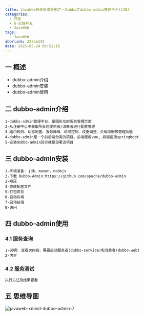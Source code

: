 ```yaml
---
title: JavaWeb开发思维导图之——Dubbo之dubbo-admin管理平台(140)
categories:
  - 开发
  - G-后端开发
  - JavaWeb
tags:
  - JavaWeb
abbrlink: 223aa142
date: 2025-05-24 08:51:19
---
```

## 一 概述

* dubbo-admin介绍
* dubbo-admin安装
* dubbo-admin使用

<!--more-->

## 二 dubbo-admin介绍

```
1-dubbo-admin管理平台，是图形化的服务管理页面
2-从注册中心中获取所有的提供者/消费者进行配置管理
3-路由规则、动态配置、服务降级、访问控制、权重调整、负载均衡等管理功能
4-dubbo-admin是一个前后端分离的项目。前端使用vue, 后端使用springboot
5-安装dubbo-admin其实就是部署该项目
```

## 三 dubbo-admin安装

```
1-环境准备: jdk，maven，nodejs
2-下载 Dubbo-Admin:https://github.com/apache/dubbo-admin
3-解压
4-修改配置文件
5-打包项目
6-启动后端
7-启动前端
8-访问
```

## 四 dubbo-admin使用

### 4.1 服务查询

```
1-说明: 查看次内容，需要启动服务者(dubbo-service)和消费者(dubbo-web)
2-内容
```

### 4.2 服务测试

```
执行方法及结果查看
```

## 五 思维导图

![javaweb-xmind-dubbo-admin-7][1]



[1]:https://cdn.jsdelivr.net/gh/PGzxc/CDN/blog-java/javaweb-xmind-dubbo-admin-7.png